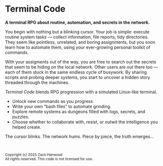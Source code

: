 # Terminal Code
**A terminal RPG about routine, automation, and secrets in the network.**

You begin with nothing but a blinking cursor. Your job is simple: execute routine system tasks — collect information, file reports, tidy directories. They seem like pointless, unrelated, and boring assignments, but you soon learn how to automate them, using your ever-growing personal toolkit of commands.

With your assigments out of the way, you are free to search out the secrets that seem to be hiding on the local network. Other users are out there too — each of them stuck in the same endless cycle of busywork. By sharing scripts and probing deeper systems, you start to uncover a hidden story threaded through the machines.

*Terminal Code* blends RPG progression with a simulated Linux-like terminal.

- Unlock new commands as you progress
- Write your own “bash files” to automate grinding.
- Explore remote systems as dungeons filled with logs, secrets, and puzzles.
- Choose whether to collaborate with, resist, or outwit the intelligence you helped create.

The cursor blinks. The network hums. Piece by piece, the truth emerges...

<br/>

<sup>Copyright (c) 2025 Zach Harwood</sup>  
<sup>All rights reserved. This code is not licensed for use.</sup>  
